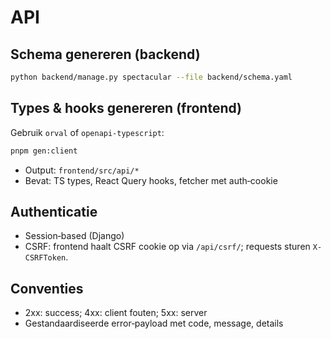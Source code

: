 # API

## Schema genereren (backend)
```bash
python backend/manage.py spectacular --file backend/schema.yaml
```

## Types & hooks genereren (frontend)

Gebruik `orval` of `openapi-typescript`:

```bash
pnpm gen:client
```

* Output: `frontend/src/api/*`
* Bevat: TS types, React Query hooks, fetcher met auth‑cookie

## Authenticatie

* Session‑based (Django)
* CSRF: frontend haalt CSRF cookie op via `/api/csrf/`; requests sturen `X-CSRFToken`.

## Conventies

* 2xx: success; 4xx: client fouten; 5xx: server
* Gestandaardiseerde error‑payload met code, message, details
